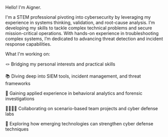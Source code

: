 Hello! I'm Aigner.

I'm a STEM professional pivoting into cybersecurity by leveraging my experience in systems thinking, validation, and root-cause analysis. I’m developing my skills to tackle complex technical problems and secure mission-critical operations. With hands-on experience in troubleshooting complex systems, I’m dedicated to advancing threat detection and incident response capabilities. 

What I'm working on:

🪢 Bridging my personal interests and practical skills

📚 Diving deep into SIEM tools, incident management, and threat frameworks

🫆 Gaining applied experience in behavioral analytics and forensic investigations

🫱🏾‍🫲🏿 Collaborating on scenario-based team projects and cyber defense labs

🚀 Exploring how emerging technologies can strengthen cyber defense techniques
